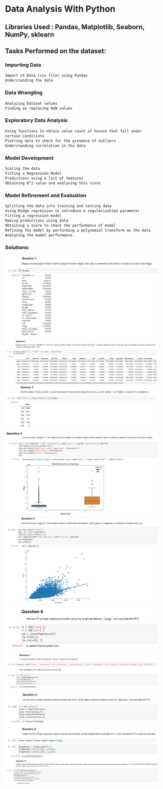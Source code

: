 
# Data Analysis With Python

## Libraries Used : Pandas, Matplotlib, Seaborn, NumPy, sklearn

## Tasks Performed on the dataset:

### Importing Data
    Import of Data (csv file) using Pandas
    Understanding the data
### Data Wrangling
    Analyzing Dataset values
    Finding an replacing NaN values

### Exploratory Data Analysis
    Using functions to obtain value count of houses that fall under certain conditions
    Plotting data to check for the presence of outliers
    Understanding correlation in the data

### Model Development

    Scaling the data
    Fitting a Regression Model
    Predictions using a list of features
    Obtaining R^2 value and analysing this score

### Model Refinement and Evaluation

    Splitting the data into training and testing data
    Using Ridge regression to introduce a regularization parameter
    Fitting a regression model
    Making predictions using data
    Obtaining a score to check the performance of model
    Refining the model by performing a polynomial transform on the data
    Analyzing the model performance

### Solutions:

![](https://raw.githubusercontent.com/guinatel/IBM-Data-Analyst-Professional/main/Data%20Analysis%20With%20Python/Questions%20IMG/Question%201.png)
![](https://raw.githubusercontent.com/guinatel/IBM-Data-Analyst-Professional/main/Data%20Analysis%20With%20Python/Questions%20IMG/Question%202.png)
![](https://raw.githubusercontent.com/guinatel/IBM-Data-Analyst-Professional/main/Data%20Analysis%20With%20Python/Questions%20IMG/Question%203.png)
![](https://raw.githubusercontent.com/guinatel/IBM-Data-Analyst-Professional/main/Data%20Analysis%20With%20Python/Questions%20IMG/Question%204.png)
![](https://raw.githubusercontent.com/guinatel/IBM-Data-Analyst-Professional/main/Data%20Analysis%20With%20Python/Questions%20IMG/Question%205.png)
![](https://raw.githubusercontent.com/guinatel/IBM-Data-Analyst-Professional/main/Data%20Analysis%20With%20Python/Questions%20IMG/Question%206.png)
![](https://raw.githubusercontent.com/guinatel/IBM-Data-Analyst-Professional/main/Data%20Analysis%20With%20Python/Questions%20IMG/Question%207.png)
![](https://raw.githubusercontent.com/guinatel/IBM-Data-Analyst-Professional/main/Data%20Analysis%20With%20Python/Questions%20IMG/Question%208.png)
![](https://raw.githubusercontent.com/guinatel/IBM-Data-Analyst-Professional/main/Data%20Analysis%20With%20Python/Questions%20IMG/Question%209.png)
![](https://raw.githubusercontent.com/guinatel/IBM-Data-Analyst-Professional/main/Data%20Analysis%20With%20Python/Questions%20IMG/Question%2010.png)
